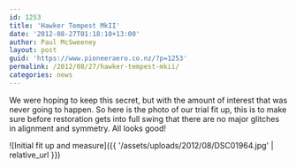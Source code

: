 ```yaml
---
id: 1253
title: 'Hawker Tempest MkII'
date: '2012-08-27T01:18:10+13:00'
author: Paul McSweeney
layout: post
guid: 'https://www.pioneeraero.co.nz/?p=1253'
permalink: /2012/08/27/hawker-tempest-mkii/
categories: news
---
```


We were hoping to keep this secret, but with the amount of interest that was never going to happen. So here is the photo of our trial fit up, this is to make sure before restoration gets into full swing that there are no major glitches in alignment and symmetry. All looks good!

![Initial fit up and measure]({{ '/assets/uploads/2012/08/DSC01964.jpg' | relative_url }})
